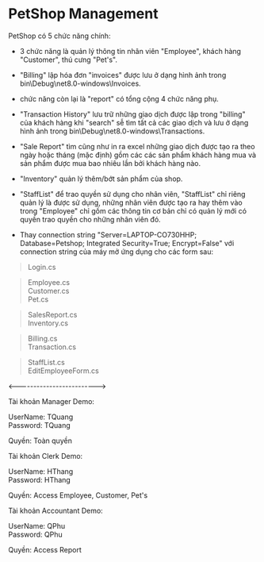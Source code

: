 # PetShop Management
PetShop có 5 chức năng chính:
- 3 chức năng là quản lý thông tin nhân viên "Employee", khách hàng "Customer", thú cưng "Pet's".

- "Billing" lập hóa đơn "invoices" được lưu ở dạng hình ảnh trong bin\Debug\net8.0-windows\Invoices.

- chức năng còn lại là "report" có tổng cộng 4 chức năng phụ.

+ "Transaction History" lưu trữ những giao dịch được lập trong "billing" của khách hàng khi "search" sễ tìm tất cả các giao dịch và lưu ở dạng hình ảnh trong bin\Debug\net8.0-windows\Transactions.

+ "Sale Report" tìm cũng như in ra excel những giao dịch được tạo ra theo ngày hoặc tháng (mặc định) gồm các các sản phẩm khách hàng mua và sản phẩm được mua bao nhiêu lần bởi khách hàng nào.

+ "Inventory" quản lý thêm/bớt sản phẩm của shop.

+ "StaffList" để trao quyền sử dụng cho nhân viên, "StaffList" chỉ riêng quản lý là được sử dụng, những nhân viên được tạo ra hay thêm vào trong "Employee" chỉ gồm các thông tin cơ bản chỉ có quản lý mới có quyền trao quyền cho những nhân viên đó.

* Thay connection string "Server=LAPTOP-CO730HHP; Database=Petshop; Integrated Security=True; Encrypt=False" với connection string của máy mở ứng dụng cho các form sau:
> Login.cs

> Employee.cs </br>
> Customer.cs </br>
> Pet.cs </br>

> SalesReport.cs </br>
> Inventory.cs </br>

> Billing.cs </br>
> Transaction.cs </br>

> StaffList.cs </br>
> EditEmployeeForm.cs </br>

<------------------------->

Tài khoản Manager Demo:

UserName: TQuang </br>
Password: TQuang </br>

Quyền: Toàn quyền

Tài khoản Clerk Demo:

UserName: HThang </br>
Password: HThang </br>

Quyền: Access Employee, Customer, Pet's

Tài khoản Accountant Demo:

UserName: QPhu </br>
Password: QPhu </br>

Quyền: Access Report
